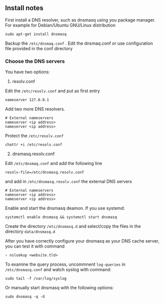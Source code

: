 ## Install notes

First install a DNS resolver, such as dnsmasq using you package manager. 
For example for Debian/Ubuntu GNU/Linux distribution

    sudo apt-get install dnsmasq

Backup the `/etc/dnsmaq.conf` . Edit the dnsmaq.conf
or use configuration file provided in the conf directory

### Choose the DNS servers

You have two options:

1) resolv.conf

Edit the `/etc/resolv.conf` and put as first entry

    nameserver 127.0.0.1

Add two more DNS resolvers.

    # External nameservers
    nameserver <ip address>
    nameserver <ip address>

Protect the `/etc/resolv.conf`

    chattr +i /etc/resolv.conf

2) dnsmasq.resolv.conf

Edit `/etc/dnsmaq.conf` and add the following line

    resolv-file=/etc/dnsmasq.resolv.conf

and add in `/etc/dnsmasq.resolv.conf` the external DNS servers

    # External nameservers
    nameserver <ip address>
    nameserver <ip address>


Enable and start the dnsmasq deamon.
If you use systemd:

    systemctl enable dnsmasq && systemctl start dnsmasq


Create the directory `/etc/dnsmasq.d` and select/copy the files in the
directory `data/dnsmasq.d`

After you have correctly configure your dnsmasq as your DNS cache server,
you can test it with command

    › nslookup <website.tld>


To examine the query process, uncommnent `log-queries` in `/etc/dnsmasq.conf` and watch syslog with command:

    sudo tail -f /var/log/syslog

Or manually start dnsmasq with the following options:

    sudo dnsmasq -q -d